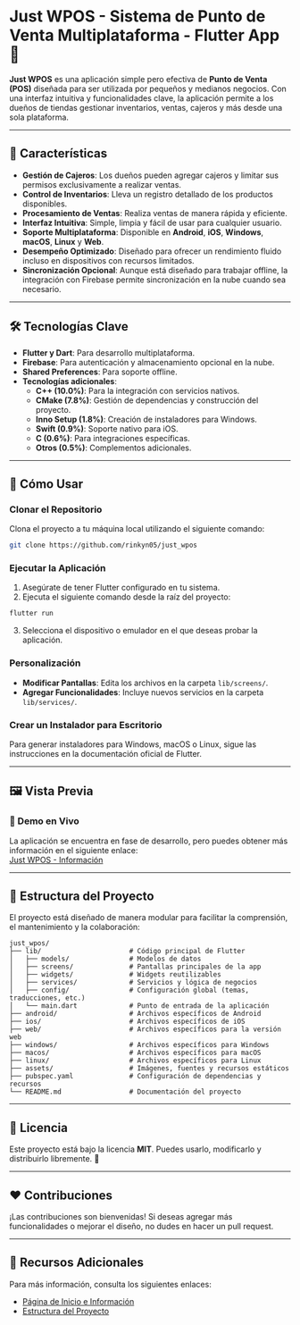 # Just WPOS - Sistema de Punto de Venta Multiplataforma - Flutter App 🚀

**Just WPOS** es una aplicación simple pero efectiva de **Punto de Venta (POS)** diseñada para ser utilizada por pequeños y medianos negocios. Con una interfaz intuitiva y funcionalidades clave, la aplicación permite a los dueños de tiendas gestionar inventarios, ventas, cajeros y más desde una sola plataforma.

---

## 🌟 Características

- **Gestión de Cajeros**: Los dueños pueden agregar cajeros y limitar sus permisos exclusivamente a realizar ventas.
- **Control de Inventarios**: Lleva un registro detallado de los productos disponibles.
- **Procesamiento de Ventas**: Realiza ventas de manera rápida y eficiente.
- **Interfaz Intuitiva**: Simple, limpia y fácil de usar para cualquier usuario.
- **Soporte Multiplataforma**: Disponible en **Android**, **iOS**, **Windows**, **macOS**, **Linux** y **Web**.
- **Desempeño Optimizado**: Diseñado para ofrecer un rendimiento fluido incluso en dispositivos con recursos limitados.
- **Sincronización Opcional**: Aunque está diseñado para trabajar offline, la integración con Firebase permite sincronización en la nube cuando sea necesario.

---

## 🛠️ Tecnologías Clave

- **Flutter y Dart**: Para desarrollo multiplataforma.
- **Firebase**: Para autenticación y almacenamiento opcional en la nube.
- **Shared Preferences**: Para soporte offline.
- **Tecnologías adicionales**:
  - **C++ (10.0%)**: Para la integración con servicios nativos.
  - **CMake (7.8%)**: Gestión de dependencias y construcción del proyecto.
  - **Inno Setup (1.8%)**: Creación de instaladores para Windows.
  - **Swift (0.9%)**: Soporte nativo para iOS.
  - **C (0.6%)**: Para integraciones específicas.
  - **Otros (0.5%)**: Complementos adicionales.

---

## 🚀 Cómo Usar

### Clonar el Repositorio
Clona el proyecto a tu máquina local utilizando el siguiente comando:

```bash
git clone https://github.com/rinkyn05/just_wpos
```

### Ejecutar la Aplicación

1. Asegúrate de tener Flutter configurado en tu sistema.
2. Ejecuta el siguiente comando desde la raíz del proyecto:

```bash
flutter run
```

3. Selecciona el dispositivo o emulador en el que deseas probar la aplicación.

### Personalización

- **Modificar Pantallas**: Edita los archivos en la carpeta `lib/screens/`.
- **Agregar Funcionalidades**: Incluye nuevos servicios en la carpeta `lib/services/`.

### Crear un Instalador para Escritorio

Para generar instaladores para Windows, macOS o Linux, sigue las instrucciones en la documentación oficial de Flutter.

---

## 🖼️ Vista Previa

### 📌 Demo en Vivo
La aplicación se encuentra en fase de desarrollo, pero puedes obtener más información en el siguiente enlace:  
[Just WPOS - Información](https://rinkyn05.github.io/app/)

---

## 💾 Estructura del Proyecto

El proyecto está diseñado de manera modular para facilitar la comprensión, el mantenimiento y la colaboración:

```plaintext
just_wpos/
├── lib/                      # Código principal de Flutter
│   ├── models/               # Modelos de datos
│   ├── screens/              # Pantallas principales de la app
│   ├── widgets/              # Widgets reutilizables
│   ├── services/             # Servicios y lógica de negocios
│   ├── config/               # Configuración global (temas, traducciones, etc.)
│   └── main.dart             # Punto de entrada de la aplicación
├── android/                  # Archivos específicos de Android
├── ios/                      # Archivos específicos de iOS
├── web/                      # Archivos específicos para la versión web
├── windows/                  # Archivos específicos para Windows
├── macos/                    # Archivos específicos para macOS
├── linux/                    # Archivos específicos para Linux
├── assets/                   # Imágenes, fuentes y recursos estáticos
├── pubspec.yaml              # Configuración de dependencias y recursos
└── README.md                 # Documentación del proyecto
```

---

## 📝 Licencia

Este proyecto está bajo la licencia **MIT**. Puedes usarlo, modificarlo y distribuirlo libremente. 🎉

---

## ❤️ Contribuciones

¡Las contribuciones son bienvenidas! Si deseas agregar más funcionalidades o mejorar el diseño, no dudes en hacer un pull request.

---

## 📖 Recursos Adicionales

Para más información, consulta los siguientes enlaces:

- [Página de Inicio e Información](https://rinkyn05.github.io/app/)
- [Estructura del Proyecto](#-estructura-del-proyecto)
